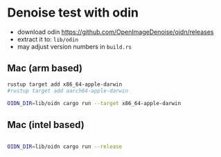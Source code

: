 # Denoise test with odin

* download odin https://github.com/OpenImageDenoise/oidn/releases
* extract it to: `lib/odin`
* may adjust version numbers in `build.rs`

## Mac (arm based)

```bash
rustup target add x86_64-apple-darwin
#rustup target add aarch64-apple-darwin

OIDN_DIR=lib/oidn cargo run --target x86_64-apple-darwin
```

## Mac (intel based)

```bash

OIDN_DIR=lib/oidn cargo run --release
```